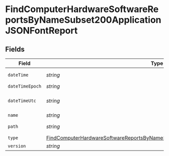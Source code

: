 # FindComputerHardwareSoftwareReportsByNameSubset200ApplicationJSONFontReport


## Fields

| Field                                                                                                                                                                                         | Type                                                                                                                                                                                          | Required                                                                                                                                                                                      | Description                                                                                                                                                                                   | Example                                                                                                                                                                                       |
| --------------------------------------------------------------------------------------------------------------------------------------------------------------------------------------------- | --------------------------------------------------------------------------------------------------------------------------------------------------------------------------------------------- | --------------------------------------------------------------------------------------------------------------------------------------------------------------------------------------------- | --------------------------------------------------------------------------------------------------------------------------------------------------------------------------------------------- | --------------------------------------------------------------------------------------------------------------------------------------------------------------------------------------------- |
| `dateTime`                                                                                                                                                                                    | *string*                                                                                                                                                                                      | :heavy_minus_sign:                                                                                                                                                                            | N/A                                                                                                                                                                                           | 2017-07-07 18:37:04                                                                                                                                                                           |
| `dateTimeEpoch`                                                                                                                                                                               | *string*                                                                                                                                                                                      | :heavy_minus_sign:                                                                                                                                                                            | N/A                                                                                                                                                                                           | 1499470624555                                                                                                                                                                                 |
| `dateTimeUtc`                                                                                                                                                                                 | *string*                                                                                                                                                                                      | :heavy_minus_sign:                                                                                                                                                                            | N/A                                                                                                                                                                                           | 2017-07-07T18:37:04.555-0500                                                                                                                                                                  |
| `name`                                                                                                                                                                                        | *string*                                                                                                                                                                                      | :heavy_minus_sign:                                                                                                                                                                            | N/A                                                                                                                                                                                           | Al Nile.ttc                                                                                                                                                                                   |
| `path`                                                                                                                                                                                        | *string*                                                                                                                                                                                      | :heavy_minus_sign:                                                                                                                                                                            | N/A                                                                                                                                                                                           | /Library/Fonts/Al Nile.ttc                                                                                                                                                                    |
| `type`                                                                                                                                                                                        | [FindComputerHardwareSoftwareReportsByNameSubset200ApplicationJSONFontReportType](../../models/operations/findcomputerhardwaresoftwarereportsbynamesubset200applicationjsonfontreporttype.md) | :heavy_minus_sign:                                                                                                                                                                            | N/A                                                                                                                                                                                           |                                                                                                                                                                                               |
| `version`                                                                                                                                                                                     | *string*                                                                                                                                                                                      | :heavy_minus_sign:                                                                                                                                                                            | N/A                                                                                                                                                                                           | n/a                                                                                                                                                                                           |